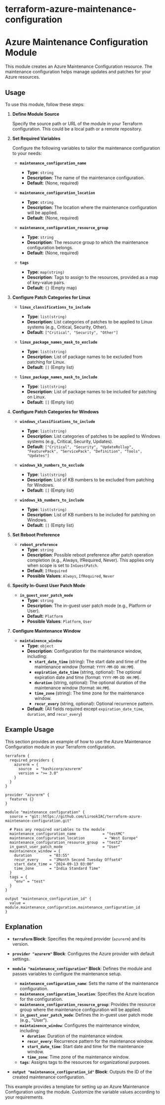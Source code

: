 # terraform-azure-maintenance-configuration

# Azure Maintenance Configuration Module

This module creates an Azure Maintenance Configuration resource. The maintenance configuration helps manage updates and patches for your Azure resources.

## Usage

To use this module, follow these steps:

1. **Define Module Source**

   Specify the source path or URL of the module in your Terraform configuration. This could be a local path or a remote repository.

2. **Set Required Variables**

   Configure the following variables to tailor the maintenance configuration to your needs:

   - **`maintenance_configuration_name`**
     - **Type**: `string`
     - **Description**: The name of the maintenance configuration.
     - **Default**: (None, required)
   
   - **`maintenance_configuration_location`**
     - **Type**: `string`
     - **Description**: The location where the maintenance configuration will be applied.
     - **Default**: (None, required)
   
   - **`maintenance_configuration_resource_group`**
     - **Type**: `string`
     - **Description**: The resource group to which the maintenance configuration belongs.
     - **Default**: (None, required)
   
   - **`tags`**
     - **Type**: `map(string)`
     - **Description**: Tags to assign to the resources, provided as a map of key-value pairs.
     - **Default**: `{}` (Empty map)
   
3. **Configure Patch Categories for Linux**

   - **`linux_classifications_to_include`**
     - **Type**: `list(string)`
     - **Description**: List categories of patches to be applied to Linux systems (e.g., Critical, Security, Other).
     - **Default**: `["Critical", "Security", "Other"]`
   
   - **`linux_package_names_mask_to_exclude`**
     - **Type**: `list(string)`
     - **Description**: List of package names to be excluded from patching for Linux.
     - **Default**: `[]` (Empty list)
   
   - **`linux_package_names_mask_to_include`**
     - **Type**: `list(string)`
     - **Description**: List of package names to be included for patching on Linux.
     - **Default**: `[]` (Empty list)
   
4. **Configure Patch Categories for Windows**

   - **`windows_classifications_to_include`**
     - **Type**: `list(string)`
     - **Description**: List categories of patches to be applied to Windows systems (e.g., Critical, Security, Updates).
     - **Default**: `["Critical", "Security", "UpdateRollup", "FeaturePack", "ServicePack", "Definition", "Tools", "Updates"]`
   
   - **`windows_kb_numbers_to_exclude`**
     - **Type**: `list(string)`
     - **Description**: List of KB numbers to be excluded from patching for Windows.
     - **Default**: `[]` (Empty list)
   
   - **`windows_kb_numbers_to_include`**
     - **Type**: `list(string)`
     - **Description**: List of KB numbers to be included for patching on Windows.
     - **Default**: `[]` (Empty list)
   
5. **Set Reboot Preference**

   - **`reboot_preference`**
     - **Type**: `string`
     - **Description**: Possible reboot preference after patch operation completion (e.g., Always, IfRequired, Never). This applies only when scope is set to `InGuestPatch`.
     - **Default**: `IfRequired`
     - **Possible Values**: `Always`, `IfRequired`, `Never`
   
6. **Specify In-Guest User Patch Mode**

   - **`in_guest_user_patch_mode`**
     - **Type**: `string`
     - **Description**: The in-guest user patch mode (e.g., Platform or User).
     - **Default**: `Platform`
     - **Possible Values**: `Platform`, `User`
   
7. **Configure Maintenance Window**

   - **`maintainence_window`**
     - **Type**: `object`
     - **Description**: Configuration for the maintenance window, including:
       - **`start_date_time`** (string): The start date and time of the maintenance window (format: `YYYY-MM-DD HH:MM`).
       - **`expiration_date_time`** (string, optional): The optional expiration date and time (format: `YYYY-MM-DD HH:MM`).
       - **`duration`** (string, optional): The optional duration of the maintenance window (format: `HH:MM`).
       - **`time_zone`** (string): The time zone for the maintenance window.
       - **`recur_every`** (string, optional): Optional recurrence pattern.
     - **Default**: (All fields required except `expiration_date_time`, `duration`, and `recur_every`)

## Example Usage

This section provides an example of how to use the Azure Maintenance Configuration module in your Terraform configuration.

```hcl
terraform {
  required_providers {
    azurerm = {
      source  = "hashicorp/azurerm"
      version = ">= 3.0"
    }
  }
}

provider "azurerm" {
  features {}
}

module "maintenance_configuration" {
  source = "git::https://github.com/LirookIAC/terraform-azure-maintenance-configuration.git"

  # Pass any required variables to the module
  maintenance_configuration_name            = "testMC"
  maintenance_configuration_location         = "West Europe"
  maintenance_configuration_resource_group  = "test2"
  in_guest_user_patch_mode                  = "User"
  maintainence_window = {
    duration        = "03:55"
    recur_every     = "1Month Second Tuesday Offset4"
    start_date_time = "2024-09-13 03:00"
    time_zone       = "India Standard Time"
  }
  tags = {
    "env" = "test"
  }
}

output "maintenance_configuration_id" {
  value = module.maintenance_configuration.maintenance_configuration_id
}
```
## Explanation

- **`terraform` Block**: Specifies the required provider (`azurerm`) and its version.

- **`provider "azurerm"` Block**: Configures the Azure provider with default settings.

- **`module "maintenance_configuration"` Block**: Defines the module and passes variables to configure the maintenance setup.
  - **`maintenance_configuration_name`**: Sets the name of the maintenance configuration.
  - **`maintenance_configuration_location`**: Specifies the Azure location for the configuration.
  - **`maintenance_configuration_resource_group`**: Provides the resource group where the maintenance configuration will be applied.
  - **`in_guest_user_patch_mode`**: Defines the in-guest user patch mode (e.g., "User").
  - **`maintainence_window`**: Configures the maintenance window, including:
    - **`duration`**: Duration of the maintenance window.
    - **`recur_every`**: Recurrence pattern for the maintenance window.
    - **`start_date_time`**: Start date and time for the maintenance window.
    - **`time_zone`**: Time zone of the maintenance window.
  - **`tags`**: Assigns tags to the resources for organizational purposes.

- **`output "maintenance_configuration_id"` Block**: Outputs the ID of the created maintenance configuration.

This example provides a template for setting up an Azure Maintenance Configuration using the module. Customize the variable values according to your requirements.




